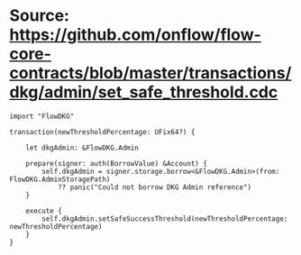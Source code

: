 # Source: https://github.com/onflow/flow-core-contracts/blob/master/transactions/dkg/admin/set_safe_threshold.cdc

```
import "FlowDKG"

transaction(newThresholdPercentage: UFix64?) {

    let dkgAdmin: &FlowDKG.Admin

    prepare(signer: auth(BorrowValue) &Account) {
        self.dkgAdmin = signer.storage.borrow<&FlowDKG.Admin>(from: FlowDKG.AdminStoragePath)
            ?? panic("Could not borrow DKG Admin reference")
    }

    execute {
        self.dkgAdmin.setSafeSuccessThreshold(newThresholdPercentage: newThresholdPercentage)
    }
}

```